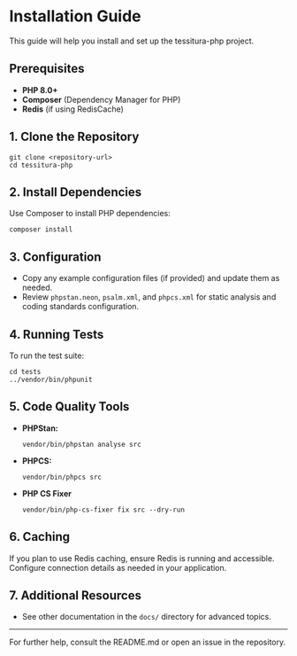 # Installation Guide

This guide will help you install and set up the tessitura-php project.

## Prerequisites

- **PHP 8.0+**
- **Composer** (Dependency Manager for PHP)
- **Redis** (if using RedisCache)

## 1. Clone the Repository

```
git clone <repository-url>
cd tessitura-php
```

## 2. Install Dependencies

Use Composer to install PHP dependencies:

```
composer install
```

## 3. Configuration

- Copy any example configuration files (if provided) and update them as needed.
- Review `phpstan.neon`, `psalm.xml`, and `phpcs.xml` for static analysis and coding standards configuration.

## 4. Running Tests

To run the test suite:

```
cd tests
../vendor/bin/phpunit
```

## 5. Code Quality Tools

- **PHPStan:**
  ```
  vendor/bin/phpstan analyse src
  ```
- **PHPCS:**
  ```
  vendor/bin/phpcs src
  ```
- **PHP CS Fixer**
  ```
  vendor/bin/php-cs-fixer fix src --dry-run
  ```

## 6. Caching

If you plan to use Redis caching, ensure Redis is running and accessible. Configure connection details as needed in your application.

## 7. Additional Resources

- See other documentation in the `docs/` directory for advanced topics.

---

For further help, consult the README.md or open an issue in the repository.

